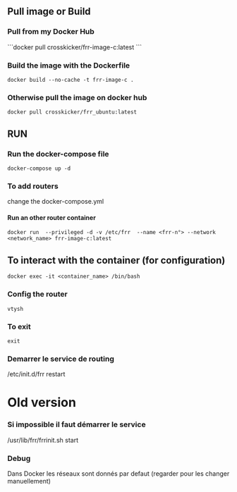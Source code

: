 ## Pull image or Build
### Pull from my Docker Hub
``̀  docker pull crosskicker/frr-image-c:latest ```

### Build the image with the Dockerfile
``` docker build --no-cache -t frr-image-c . ```


### Otherwise pull the image on docker hub
``` docker pull crosskicker/frr_ubuntu:latest ```

## RUN
### Run the docker-compose file
``` docker-compose up -d ```
### To add routers
change the docker-compose.yml

#### Run an other router container
``` docker run  --privileged -d -v /etc/frr  --name <frr-n°> --network <network_name> frr-image-c:latest ```


## To interact with the container (for configuration)
``` docker exec -it <container_name> /bin/bash ``` 
### Config the router
``` vtysh ```
### To exit 
```exit ```

### Demarrer le service de routing
/etc/init.d/frr restart







# Old version


### Si impossible il faut démarrer le service
/usr/lib/frr/frrinit.sh start

### Debug
Dans Docker les réseaux sont donnés par defaut  (regarder pour les changer manuellement)
